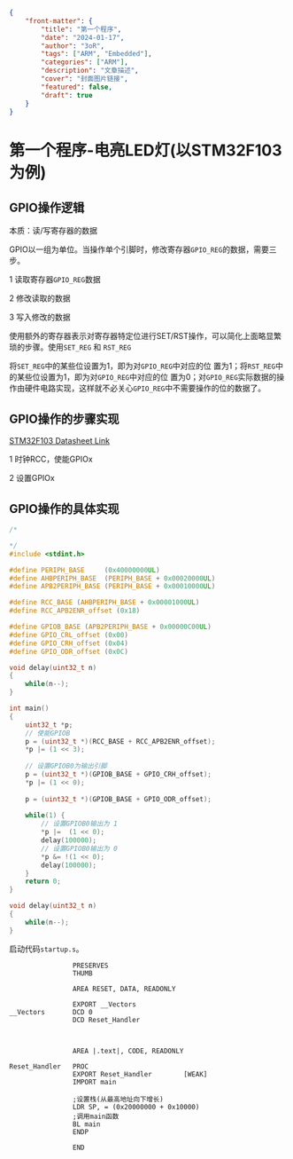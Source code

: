 ```json
{
    "front-matter": {
        "title": "第一个程序",
        "date": "2024-01-17",
        "author": "3oR",
        "tags": ["ARM", "Embedded"],
        "categories": ["ARM"],
        "description": "文章描述",
        "cover": "封面图片链接",
        "featured": false, 
        "draft": true 
	}
}
```



# 第一个程序-电亮LED灯(以STM32F103为例)

## GPIO操作逻辑

本质：读/写寄存器的数据

GPIO以一组为单位。当操作单个引脚时，修改寄存器`GPIO_REG`的数据，需要三步。

1 读取寄存器`GPIO_REG`数据

2 修改读取的数据

3 写入修改的数据



使用额外的寄存器表示对寄存器特定位进行SET/RST操作，可以简化上面略显繁琐的步骤。使用`SET_REG` 和 `RST_REG`

将`SET_REG`中的某些位设置为1，即为对`GPIO_REG`中对应的位 置为1；将`RST_REG`中的某些位设置为1，即为对`GPIO_REG`中对应的位 置为0；对`GPIO_REG`实际数据的操作由硬件电路实现，这样就不必关心`GPIO_REG`中不需要操作的位的数据了。



## GPIO操作的步骤实现

[STM32F103 Datasheet Link](https://www.st.com/resource/en/datasheet/stm32f103ze.pdf)



1 时钟RCC，使能GPIOx



2 设置GPIOx



## GPIO操作的具体实现



```c
/*

*/
#include <stdint.h>

#define PERIPH_BASE 	(0x40000000UL)
#define AHBPERIPH_BASE  (PERIPH_BASE + 0x00020000UL)
#define APB2PERIPH_BASE	(PERIPH_BASE + 0x00010000UL)

#define RCC_BASE (AHBPERIPH_BASE + 0x00001000UL)
#define RCC_APB2ENR_offset (0x18)

#define GPIOB_BASE (APB2PERIPH_BASE + 0x00000C00UL)
#define GPIO_CRL_offset (0x00)
#define GPIO_CRH_offset (0x04)
#define GPIO_ODR_offset (0x0C)

void delay(uint32_t n)
{
	while(n--);
}

int main()
{
    uint32_t *p;
    // 使能GPIOB
    p = (uint32_t *)(RCC_BASE + RCC_APB2ENR_offset);
    *p |= (1 << 3);
    
    // 设置GPIOB0为输出引脚
    p = (uint32_t *)(GPIOB_BASE + GPIO_CRH_offset);
    *p |= (1 << 0);
    
    p = (uint32_t *)(GPIOB_BASE + GPIO_ODR_offset);
    
    while(1) {
        // 设置GPIOB0输出为 1
    	*p |=  (1 << 0);
        delay(100000);
        // 设置GPIOB0输出为 0
        *p &= !(1 << 0);
        delay(100000);
    }
    return 0;
}

void delay(uint32_t n)
{
    while(n--);
}
```

启动代码`startup.s`。

```assembly
				PRESERVES
				THUMB
	
				AREA RESET, DATA, READONLY
				
				EXPORT __Vectors
__Vectors	 	DCD	0
				DCD Reset_Handler



				AREA |.text|, CODE, READONLY
				
Reset_Handler	PROC
				EXPORT Reset_Handler		[WEAK]
				IMPORT main
				
				;设置栈(从最高地址向下增长)
				LDR SP, = (0x20000000 + 0x10000)
				;调用main函数
				BL main
				ENDP
				
				END
				
```




